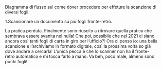 Diagramma di flusso sul come dover procedere per effeture la scanzione di diversi fogli.

1.Scansionare un documento su più fogli fronte-retro.

La pratica perduta.
Finalmente sono riuscito a ritrovare quella pratica che sembrava essere svanita nel nulla! Che poi, possibile che nel 2021 ci siano ancora così tanti fogli di carta in giro per l’ufficio?! Ora ci penso io: una bella scansione e l’archiviamo in formato digitale, così la prossima volta so già dove andare a cercarla! L’unica pecca è che lo scanner non ha il fronte-retro automatico e mi tocca farlo a mano. Va beh, poco male, almeno sono pochi fogli!